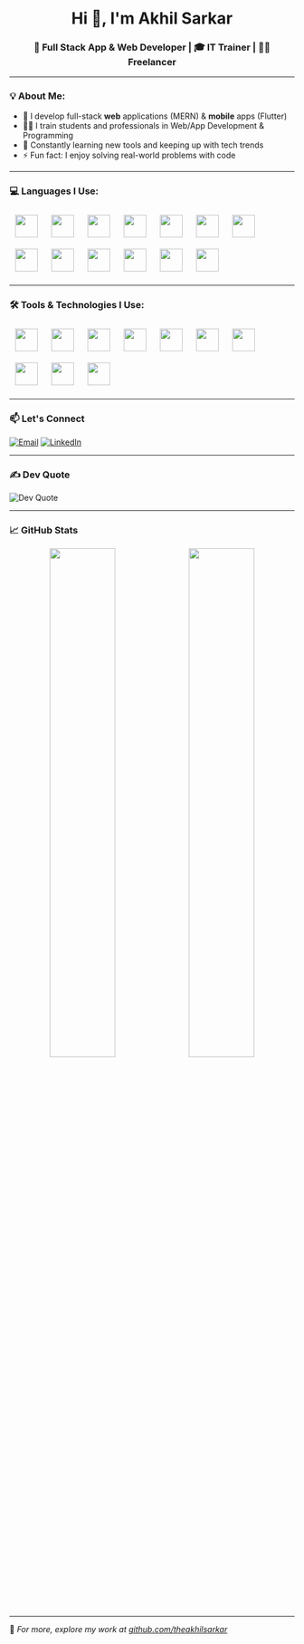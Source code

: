 <h1 align="center">Hi 👋, I'm Akhil Sarkar</h1>
<h3 align="center">🚀 Full Stack App & Web Developer | 🎓 IT Trainer | 👨‍💻 Freelancer</h3>

---

### 💡 About Me:
- 🔭 I develop full-stack **web** applications (MERN) & **mobile** apps (Flutter)
- 👨‍🏫 I train students and professionals in Web/App Development & Programming
- 🌱 Constantly learning new tools and keeping up with tech trends
- ⚡ Fun fact: I enjoy solving real-world problems with code

---
### 💻 Languages I Use:
<p>
  <img src="https://cdn.jsdelivr.net/gh/devicons/devicon/icons/html5/html5-original.svg" width="40" height="40" style="margin: 10px"/>
  <img src="https://cdn.jsdelivr.net/gh/devicons/devicon/icons/css3/css3-original.svg" width="40" height="40" style="margin: 10px"/>
  <img src="https://cdn.jsdelivr.net/gh/devicons/devicon/icons/javascript/javascript-original.svg" width="40" height="40" style="margin: 10px"/>
  <img src="https://cdn.jsdelivr.net/gh/devicons/devicon/icons/typescript/typescript-original.svg" width="40" height="40" style="margin: 10px"/>
  <img src="https://cdn.jsdelivr.net/gh/devicons/devicon/icons/react/react-original.svg" width="40" height="40" style="margin: 10px"/>
  <img src="https://cdn.jsdelivr.net/gh/devicons/devicon/icons/flutter/flutter-original.svg" width="40" height="40" style="margin: 10px"/>
  <img src="https://cdn.jsdelivr.net/gh/devicons/devicon/icons/dart/dart-original.svg" width="40" height="40" style="margin: 10px"/>
  <img src="https://cdn.jsdelivr.net/gh/devicons/devicon/icons/php/php-original.svg" width="40" height="40" style="margin: 10px"/>
  <img src="https://cdn.jsdelivr.net/gh/devicons/devicon/icons/python/python-original.svg" width="40" height="40" style="margin: 10px"/>
  <img src="https://cdn.jsdelivr.net/gh/devicons/devicon/icons/java/java-original.svg" width="40" height="40" style="margin: 10px"/>
  <img src="https://cdn.jsdelivr.net/gh/devicons/devicon/icons/c/c-original.svg" width="40" height="40" style="margin: 10px"/>
  <img src="https://cdn.jsdelivr.net/gh/devicons/devicon/icons/cplusplus/cplusplus-original.svg" width="40" height="40" style="margin: 10px"/>
  <img src="https://cdn.jsdelivr.net/gh/devicons/devicon/icons/mysql/mysql-original.svg" width="40" height="40" style="margin: 10px"/>
</p>

---

### 🛠 Tools & Technologies I Use:
<p>
  <img src="https://cdn.jsdelivr.net/gh/devicons/devicon/icons/git/git-original.svg" width="40" height="40" style="margin: 10px"/>
  <img src="https://cdn.jsdelivr.net/gh/devicons/devicon/icons/github/github-original.svg" width="40" height="40" style="margin: 10px"/>
  <img src="https://cdn.jsdelivr.net/gh/devicons/devicon/icons/vscode/vscode-original.svg" width="40" height="40" style="margin: 10px"/>
  <img src="https://cdn.jsdelivr.net/gh/devicons/devicon/icons/androidstudio/androidstudio-original.svg" width="40" height="40" style="margin: 10px"/>
  <img src="https://cdn.jsdelivr.net/gh/devicons/devicon/icons/firebase/firebase-plain.svg" width="40" height="40" style="margin: 10px"/>
  <img src="https://cdn.jsdelivr.net/gh/devicons/devicon/icons/nodejs/nodejs-original.svg" width="40" height="40" style="margin: 10px"/>
  <img src="https://cdn.jsdelivr.net/gh/devicons/devicon/icons/express/express-original.svg" width="40" height="40" style="margin: 10px"/>
  <img src="https://cdn.jsdelivr.net/gh/devicons/devicon/icons/mongodb/mongodb-original.svg" width="40" height="40" style="margin: 10px"/>
  <img src="https://cdn.jsdelivr.net/gh/devicons/devicon/icons/npm/npm-original-wordmark.svg" width="40" height="40" style="margin: 10px"/>
  <img src="https://cdn.jsdelivr.net/gh/devicons/devicon/icons/linux/linux-original.svg" width="40" height="40" style="margin: 10px"/>
</p>


---

### 📫 Let's Connect

[![Email](https://img.shields.io/badge/Email-theakhilsarkar@gmail.com-red?style=square&logo=gmail&logoColor=white)](mailto:theakhilsarkar@gmail.com)
[![LinkedIn](https://img.shields.io/badge/LinkedIn-theakhilsarkar-blue?style=square&logo=linkedin&logoColor=white)](https://linkedin.com/in/theakhilsarkar)


---

### ✍️ Dev Quote

![Dev Quote](https://quotes-github-readme.vercel.app/api?type=horizontal&theme=dark)

---

### 📈 GitHub Stats

<p align="center">
  <img width="48%" src="https://github-readme-stats.vercel.app/api?username=theakhilsarkar&show_icons=true&theme=github_dark" />
  <img width="48%" src="https://github-readme-streak-stats.herokuapp.com/?user=theakhilsarkar&theme=github-dark" />
</p>

---

🔗 *For more, explore my work at [github.com/theakhilsarkar](https://github.com/theakhilsarkar)*


